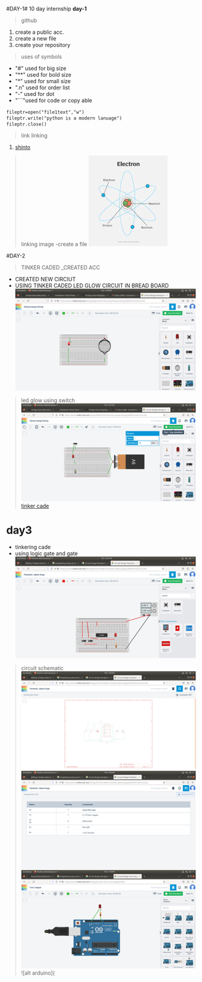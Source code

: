 #DAY-1# 10 day internship
**day-1**
>github
1. create a public acc.
2. create a new file
3. create your repository
> uses of symbols
- "#" used for big size
- "**" used for bold size
- "*" used for small size
- ".n" used for order list
- "-" used for dot
- "```"used for code or copy able


```
fileptr=open("file1text","w")
fileptr.write("python is a modern lanuage")
fileptr.close()
```
> link linking
1. [shinto](https://github.com/2003SHINTO)
>linking image
-create a file
![alt electron](https://github.com/kumarkrishna2003/10-days-internship/blob/main/img/Untitled.jpeg)

#DAY-2
>TINKER CADED
_CREATED ACC
- CREATED NEW CIRCIUT
- USING TINKER CADED LED GLOW CIRCUIT IN BREAD BOARD 
![alt sorry](https://github.com/kumarkrishna2003/10-days-internship/blob/main/img/Screenshot%20from%202023-05-09%2012-09-52.png)
>led glow using switch
![alt sorry](https://github.com/kumarkrishna2003/10-days-internship/blob/main/img/Screenshot%20from%202023-05-09%2012-16-09.png)
[tinker cade](https://www.tinkercad.com/things/08pXx94FczB-led-glowing-using-varable-resistor)
# day3
- tinkering cade 
- using logic gate and gate
![alt simulatio](https://github.com/kumarkrishna2003/10-days-internship/blob/main/Screenshot%20from%202023-05-11%2010-17-30.png)
> circuit schematic
![alt circuit schematic](https://github.com/kumarkrishna2003/10-days-internship/blob/main/Screenshot%20from%202023-05-11%2010-26-38.png)
![alt component list](https://github.com/kumarkrishna2003/10-days-internship/blob/main/img/Screenshot%20from%202023-05-11%2010-26-41.png)
![alt arduino](https://github.com/kumarkrishna2003/10-days-internship/blob/main/Screenshot%20from%202023-05-11%2011-29-08.png)
![alt arduino](
